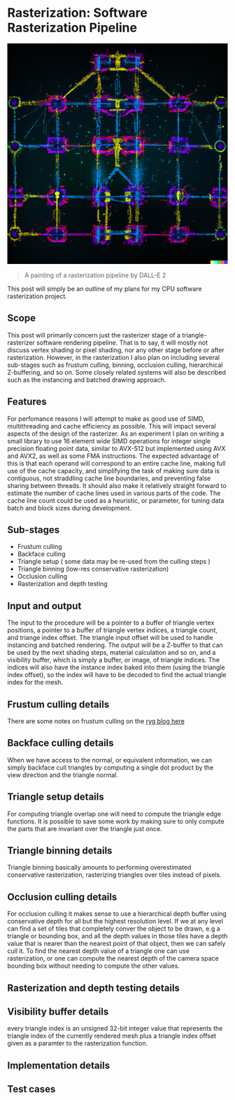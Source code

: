 # Rasterization: Software Rasterization Pipeline

![A painting of a rasterization pipeline by DALL-E](/assets/images/DALL-E_2023-02-10_22.00.36_-_An_artful_interpretation_of_a_technical_diagram_graph_of_a_computer_graphics_rasterization_pipeline_algorithm,_on_a_dark_background_with_neon_colored_.png)
> A painting of a rasterization pipeline by DALL-E 2

This post will simply be an outline of my plans for my CPU software rasterization project.

## Scope

This post will primarily concern just the rasterizer stage of a triangle-rasterizer software rendering pipeline.
That is to say, it will mostly not discuss vertex shading or pixel shading, nor any other stage before or after rasterization.
However, in the rasterization I also plan on including several sub-stages such as frustum culling, binning, occlusion culling, hierarchical Z-buffering, and so on.
Some closely related systems will also be described such as the instancing and batched drawing approach.

## Features

For perfomance reasons I will attempt to make as good use of SIMD, multithreading and cache efficiency as possible.
This will impact several aspects of the design of the rasterizer.
As an experiment I plan on writing a small library to use 16 element wide SIMD operations for integer single precision floating point data,
similar to AVX-512 but implemented using AVX and AVX2, as well as some FMA instructions.
The expected advantage of this is that each operand will correspond to an entire cache line, making full use of the cache capacity,
and simplifying the task of making sure data is contiguous, not straddling cache line boundaries, and preventing false sharing between threads.
It should also make it relatively straight forward to estimate the number of cache lines used in various parts of the code. 
The cache line count could be used as a heuristic, or parameter, for tuning data batch and block sizes during development.

## Sub-stages

- Frustum culling
- Backface culling
- Triangle setup ( some data may be re-used from the culling steps )
- Triangle binning (low-res conservative rasterization)
- Occlusion culling
- Rasterization and depth testing

## Input and output

The input to the procedure will be a pointer to a buffer of triangle vertex positions, a pointer to a buffer of triangle vertex indices,
a triangle count, and triange index offset. The triangle input offset will be used to handle instancing and batched rendering.
The output will be a Z-buffer to that can be used by the next shading steps, material calculation and so on, and a visibility buffer, which is simply a buffer, or image,
of triangle indices. The indices will also have the instance index baked into them (using the triangle index offset), so the index will have to be decoded to find the actual triangle index for the mesh.


## Frustum culling details

There are some notes on frustum culling on the [ryg blog here](https://fgiesen.wordpress.com/2010/10/17/view-frustum-culling/)

## Backface culling details

When we have access to the normal, or equivalent information, we can simply backface cull triangles by computing a single dot product by the view direction and the
triangle normal.

## Triangle setup details
For computing triangle overlap one will need to compute the triangle edge functions. It is possible to save some work by making sure to only compute the parts
that are invariant over the triangle just once. 

## Triangle binning details

Triangle binning basically amounts to performing overestimated conservative rasterization, rasterizing triangles over tiles instead of pixels.

## Occlusion culling details

For occlusion culling it makes sense to use a hierarchical depth buffer using conservative depth for all but the highest resolution level.
If we at any level can find a set of tiles that completely conver the object to be drawn, e.g a triangle or bounding box, and all the depth values in those tiles
have a depth value that is nearer than the nearest point of that object, then we can safely cull it.
To find the nearest depth value of a triangle one can use rasterization, or one can compute the nearest depth of the camera space bounding box without needing to compute the other values.

## Rasterization and depth testing details



## Visibility buffer details

every triangle index is an unsigned 32-bit integer value that represents the triangle index of the currently rendered mesh plus a triangle index offset given as a paramter to the rasterization function.

## Implementation details



## Test cases


